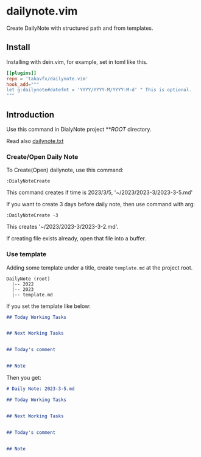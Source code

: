 # dailynote.vim

Create DailyNote with structured path and from templates.

## Install

Installing with dein.vim, for example, set in toml like this.

```toml
[[plugins]]
repo = 'takavfx/dailynote.vim'
hook_add="""
let g:dailynote#datefmt = 'YYYY/YYYY-M/YYYY-M-d' " This is optional.
"""
```

## Introduction

Use this command in DialyNote project **_*ROOT*_ directory.

Read also [dailynote.txt](docs/dailynote.txt)

### Create/Open Daily Note

To Create(Open) dailynote, use this command:

```
:DialyNoteCreate
```

This command creates if time is 2023/3/5, '~/2023/2023-3/2023-3-5.md'

If you want to create 3 days before daily note, then use command with arg:

```
:DailyNoteCreate -3
```

This creates '~/2023/2023-3/2023-3-2.md'.

If creating file exists already, open that file into a buffer.

### Use template

Adding some template under a title, create `template.md` at the project root.

```
DailyNote (root)
  |-- 2022
  |-- 2023
  |-- template.md
```

If you set the template like below:

```markdown
## Today Working Tasks


## Next Working Tasks


## Today's comment


## Note


```

Then you get:

```markdown
# Daily Note: 2023-3-5.md

## Today Working Tasks


## Next Working Tasks


## Today's comment


## Note


```
